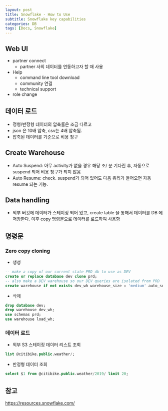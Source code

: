 ```yaml
---
layout: post
title: Snowflake - How to Use
subtitle: Snowflake key capabilities
categories: DB
tags: [Docs, Snowflake]
---
```


## Web UI
- partner connect
	- partner 사의 데이터를 연동하고자 할 때 사용 
- Help
	- command line tool download
	- community 연결
	- technical support 
- role change

## 데이터 로드
- 정형/반정형 데이터의 압축률은 조금 다르고
- json 은 10배 압축, csv는 4배 압축됨.
- 압축된 데이터를 기준으로 비용 청구


## Create Warehouse
- Auto Suspend: 아무 activity가 없을 경우 해당 초/ 분 기다린 후, 자동으로 suspend 되어 비용 청구가 되지 않음
- Auto Resume: check. suspend가 되어 있어도 다음 쿼리가 들어오면 자동 resume 되는 기능. 

## Data handling
- 외부 버킷에 데이터가 스테이징 되어 있고, create table 을 통해서 데이터를 DB 에 저장한다. 이후 copy 명령문으로 데이터를 로드하여 사용함

## 명령문
### Zero copy cloning
- 생성
```sql
-- make a copy of our current state PRD db to use as DEV 
create or replace database dev clone prd;
-- also make a DEV warehouse so our DEV queries are isolated from PRD
create warehouse if not exists dev_wh warehouse_size = 'medium' auto_suspend = 300 initially_suspended=true;
```

- 삭제
```sql
drop database dev;
drop warehouse dev_wh;
use schemas prd;
use warehouse load_wh;
```

### 데이터 로드
- 외부 S3 스테이징 데이터 리스트 조회
```sql
list @citibike.public.weather/;
```

- 반정형 데이터 조회
```sql
select $1 from @citibike.public.weather/2019/ limit 20;
```

## 참고
https://resources.snowflake.com/


